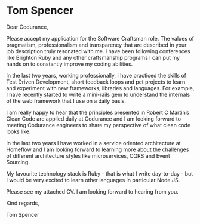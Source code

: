 # Tom Spencer 

Dear Codurance,

Please accept my application for the Software Craftsman role. The values of pragmatism, professionalism and transparency that are described in your job description truly resonated with me. I have been following conferences like Brighton Ruby and any other craftsmanship programs I can put my hands on to constantly improve my coding abilities.

In the last two years, working professionally, I have practiced the skills of Test Driven Development, short feedback loops and pet projects to learn and experiment with new frameworks, libraries and languages. For example, I have recently started to write a mini-rails gem to understand the internals of the web framework that I use on a daily basis.

I am really happy to hear that the principles presented in Robert C Martin’s Clean Code are applied daily at Codurance and I am looking forward to meeting Codurance engineers to share my perspective of what clean code looks like.

In the last two years I have worked in a service oriented architecture at Homeflow and I am looking forward to learning more about the challenges of different architecture styles like microservices, CQRS and Event Sourcing.

My favourite technology stack is Ruby - that is what I write day-to-day -  but I would be very excited to learn other languages in particular Node.JS.

Please see my attached CV. I am looking forward to hearing from you.

Kind regards,


Tom Spencer
